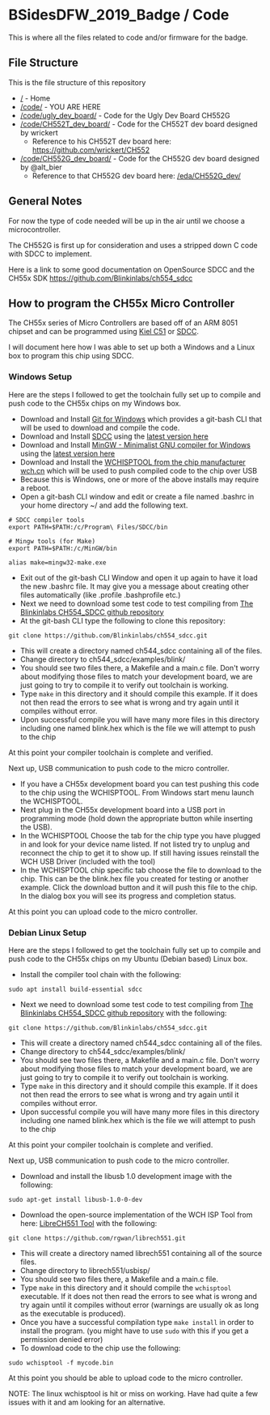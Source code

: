 # BSidesDFW_2019_Badge / Code

This is where all the files related to code and/or firmware for the badge.

## File Structure

This is the file structure of this repository

* [/](/README.md) - Home
* [/code/](/code/) - YOU ARE HERE
* [/code/ugly_dev_board/](/code/ugly_dev_board/) - Code for the Ugly Dev Board CH552G
* [/code/CH552T_dev_board/](/code/CH552T_dev_board/) - Code for the CH552T dev board designed by wrickert
  * Reference to his CH552T dev board here: https://github.com/wrickert/CH552
* [/code/CH552G_dev_board/](/code/CH552G_dev_board/) - Code for the CH552G dev board designed by @alt_bier
  * Reference to that CH552G dev board here: [/eda/CH552G_dev/](/eda/CH552G_dev/)



## General Notes

For now the type of code needed will be up in the air until we choose a microcontroller.

The CH552G is first up for consideration and uses a stripped down C code with SDCC to implement.

Here is a link to some good documentation on OpenSource SDCC and the CH55x SDK https://github.com/Blinkinlabs/ch554_sdcc

## How to program the CH55x Micro Controller

The CH55x series of Micro Controllers are based off of an ARM 8051 chipset and can be programmed using [Kiel C51](http://www.keil.com/c51/) or [SDCC](http://sdcc.sourceforge.net/).

I will document here how I was able to set up both a Windows and a Linux box to program this chip using SDCC.

### Windows Setup

Here are the steps I followed to get the toolchain fully set up to compile and push code to the CH55x chips on my Windows box.

* Download and Install [Git for Windows](https://gitforwindows.org/) which provides a git-bash CLI that will be used to download and compile the code.
* Download and Install [SDCC](http://sdcc.sourceforge.net/) using the [latest version here](https://sourceforge.net/projects/sdcc/files/latest/download?source=files)
* Download and Install [MinGW - Minimalist GNU compiler for Windows](https://sourceforge.net/projects/mingw/) using the [latest version here](https://downloads.sourceforge.net/project/mingw/Installer/mingw-get-setup.exe)
* Download and Install the [WCHISPTOOL from the chip manufacturer wch.cn](http://wch.cn/download/WCHISPTool_Setup_exe.html) which will be used to push compiled code to the chip over USB
* Because this is Windows, one or more of the above installs may require a reboot.
* Open a git-bash CLI window and edit or create a file named .bashrc in your home directory ~/ and add the following text.
```
# SDCC compiler tools
export PATH=$PATH:/c/Program\ Files/SDCC/bin

# Mingw tools (for Make)
export PATH=$PATH:/c/MinGW/bin

alias make=mingw32-make.exe
```
* Exit out of the git-bash CLI Window and open it up again to have it load the new .bashrc file.  It may give you a message about creating other files automatically (like .profile .bashprofile etc.)
* Next we need to download some test code to test compiling from [The Blinkinlabs CH554_SDCC github repository](https://github.com/Blinkinlabs/ch554_sdcc)
* At the git-bash CLI type the following to clone this repository:
```
git clone https://github.com/Blinkinlabs/ch554_sdcc.git
```

* This will create a directory named ch544_sdcc containing all of the files.
* Change directory to ch544_sdcc/examples/blink/
* You should see two files there, a Makefile and a main.c file.  Don't worry about modifying those files to match your development board, we are just going to try to compile it to verify out toolchain is working.
* Type ```make``` in this directory and it should compile this example.  If it does not then read the errors to see what is wrong and try again until it compiles without error.
* Upon successful compile you will have many more files in this directory including one named blink.hex which is the file we will attempt to push to the chip

At this point your compiler toolchain is complete and verified.

Next up, USB communication to push code to the micro controller.

* If you have a CH55x development board you can test pushing this code to the chip using the WCHISPTOOL.  From Windows start menu launch the WCHISPTOOL.
* Next plug in the CH55x development board into a USB port in programming mode (hold down the appropriate button while inserting the USB).
* In the WCHISPTOOL Choose the tab for the chip type you have plugged in and look for your device name listed.  If not listed try to unplug and reconnect the chip to get it to show up.  If still having issues reinstall the WCH USB Driver (included with the tool)
* In the WCHISPTOOL chip specific tab choose the file to download to the chip.  This can be the blink.hex file you created for testing or another example.  Click the download button and it will push this file to the chip.  In the dialog box you will see its progress and completion status.

At this point you can upload code to the micro controller.

### Debian Linux Setup

Here are the steps I followed to get the toolchain fully set up to compile and push code to the CH55x chips on my Ubuntu (Debian based) Linux box.

* Install the compiler tool chain with the following:
```
sudo apt install build-essential sdcc
```

* Next we need to download some test code to test compiling from [The Blinkinlabs CH554_SDCC github repository](https://github.com/Blinkinlabs/ch554_sdcc) with the following:
```
git clone https://github.com/Blinkinlabs/ch554_sdcc.git
```

* This will create a directory named ch544_sdcc containing all of the files.
* Change directory to ch544_sdcc/examples/blink/
* You should see two files there, a Makefile and a main.c file.  Don't worry about modifying those files to match your development board, we are just going to try to compile it to verify out toolchain is working.
* Type ```make``` in this directory and it should compile this example.  If it does not then read the errors to see what is wrong and try again until it compiles without error.
* Upon successful compile you will have many more files in this directory including one named blink.hex which is the file we will attempt to push to the chip

At this point your compiler toolchain is complete and verified.

Next up, USB communication to push code to the micro controller.

* Download and install the libusb 1.0 development image with the following:
```
sudo apt-get install libusb-1.0-0-dev
```

* Download the open-source implementation of the WCH ISP Tool from here: [LibreCH551 Tool](https://github.com/rgwan/librech551) with the following:
```
git clone https://github.com/rgwan/librech551.git
```

* This will create a directory named librech551 containing all of the source files.
* Change directory to librech551/usbisp/
* You should see two files there, a Makefile and a main.c file.
* Type ```make``` in this directory and it should compile the ```wchisptool``` executable.  If it does not then read the errors to see what is wrong and try again until it compiles without error (warnings are usually ok as long as the executable is produced).
* Once you have a successful compilation type ```make install``` in order to install the program. (you might have to use ```sudo``` with this if you get a permission denied error)
* To download code to the chip use the following:
```
sudo wchisptool -f mycode.bin
```

At this point you should be able to upload code to the micro controller.

NOTE: The linux wchisptool is hit or miss on working.  Have had quite a few issues with it and am looking for an alternative.
